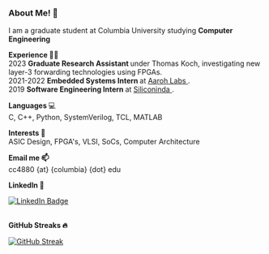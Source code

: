 ### About Me! 👋

I am a graduate student at Columbia University studying <b> Computer Engineering </b> <br>

<b> Experience </b> 👨‍💻 <br>
2023 <b> Graduate Research Assistant </b> under Thomas Koch, investigating new layer-3 forwarding technologies using FPGAs. <br>
2021-2022 <b> Embedded Systems Intern </b> at <a href = "https://aarohlabs.com">Aaroh Labs </a>. <br>
2019 <b> Software Engineering Intern </b> at <a href = "https://www.siliconindia.com"> Siliconinda </a>. <br>

<b> Languages </b> 💻 <br> C, C++, Python, SystemVerilog, TCL, MATLAB </br>

<b> Interests </b> 🧠 <br> ASIC Design, FPGA's, VLSI, SoCs, Computer Architecture </br>

<b> Email me 📫 </b> <br> cc4880 {at} {columbia} {dot} edu </br>

<b> LinkedIn 🔗 </b> <br>
<div id="badges">
  <a href="https://www.linkedin.com/in/chaturvedi-chirag">
    <img src="https://img.shields.io/badge/LinkedIn-blue?style=for-the-badge&logo=linkedin&logoColor=white" alt="LinkedIn Badge"/>
  </a>
</div> </br>


<b> GitHub Streaks 🔥 </b>

[![GitHub Streak](https://streak-stats.demolab.com/?user=chiragchaturvedi)](https://git.io/streak-stats)

